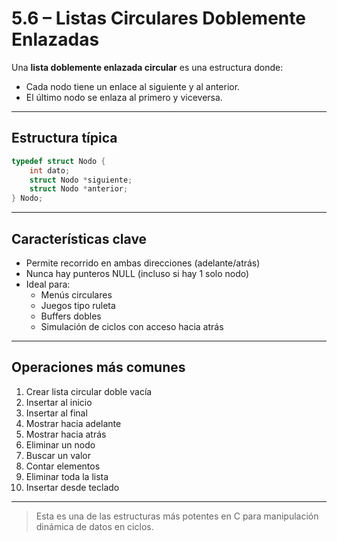 # 5.6 – Listas Circulares Doblemente Enlazadas

Una **lista doblemente enlazada circular** es una estructura donde:
- Cada nodo tiene un enlace al siguiente y al anterior.
- El último nodo se enlaza al primero y viceversa.

---

## Estructura típica

```c
typedef struct Nodo {
    int dato;
    struct Nodo *siguiente;
    struct Nodo *anterior;
} Nodo;
```

---

## Características clave

- Permite recorrido en ambas direcciones (adelante/atrás)
- Nunca hay punteros NULL (incluso si hay 1 solo nodo)
- Ideal para:
  - Menús circulares
  - Juegos tipo ruleta
  - Buffers dobles
  - Simulación de ciclos con acceso hacia atrás

---

## Operaciones más comunes

1. Crear lista circular doble vacía
2. Insertar al inicio
3. Insertar al final
4. Mostrar hacia adelante
5. Mostrar hacia atrás
6. Eliminar un nodo
7. Buscar un valor
8. Contar elementos
9. Eliminar toda la lista
10. Insertar desde teclado

---

> Esta es una de las estructuras más potentes en C para manipulación dinámica de datos en ciclos.

